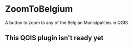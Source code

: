 # ZoomToBelgium
A button to zoom to any of the Belgian Municipalities in QGIS

## This QGIS plugin isn't ready yet